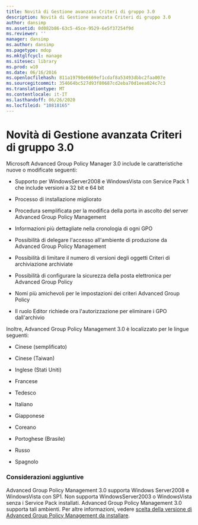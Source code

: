 ```yaml
---
title: Novità di Gestione avanzata Criteri di gruppo 3.0
description: Novità di Gestione avanzata Criteri di gruppo 3.0
author: dansimp
ms.assetid: 0d082b86-63c5-45ce-9529-6e5f37254f9d
ms.reviewer: ''
manager: dansimp
ms.author: dansimp
ms.pagetype: mdop
ms.mktglfcycl: manage
ms.sitesec: library
ms.prod: w10
ms.date: 06/16/2016
ms.openlocfilehash: 811a19798e6669ef1cdaf8a53493dbbc2faa007e
ms.sourcegitcommit: 354664bc527d93f80687cd2eba70d1eea024c7c3
ms.translationtype: MT
ms.contentlocale: it-IT
ms.lasthandoff: 06/26/2020
ms.locfileid: "10818165"
---
```

# Novità di Gestione avanzata Criteri di gruppo 3.0


Microsoft Advanced Group Policy Manager 3.0 include le caratteristiche nuove o modificate seguenti:

-   Supporto per WindowsServer2008 e WindowsVista con Service Pack 1 che include versioni a 32 bit e 64 bit

-   Processo di installazione migliorato

-   Procedura semplificata per la modifica della porta in ascolto del server Advanced Group Policy Management

-   Informazioni più dettagliate nella cronologia di ogni GPO

-   Possibilità di delegare l'accesso all'ambiente di produzione da Advanced Group Policy Management

-   Possibilità di limitare il numero di versioni degli oggetti Criteri di archiviazione archiviate

-   Possibilità di configurare la sicurezza della posta elettronica per Advanced Group Policy

-   Nomi più amichevoli per le impostazioni dei criteri Advanced Group Policy

-   Il ruolo Editor richiede ora l'autorizzazione per eliminare i GPO dall'archivio

Inoltre, Advanced Group Policy Management 3.0 è localizzato per le lingue seguenti:

-   Cinese (semplificato)

-   Cinese (Taiwan)

-   Inglese (Stati Uniti)

-   Francese

-   Tedesco

-   Italiano

-   Giapponese

-   Coreano

-   Portoghese (Brasile)

-   Russo

-   Spagnolo

### Considerazioni aggiuntive

Advanced Group Policy Management 3.0 supporta Windows Server2008 e WindowsVista con SP1. Non supporta WindowsServer2003 o WindowsVista senza i Service Pack installati. Advanced Group Policy Management 3.0 supporta tali ambienti. Per altre informazioni, vedere [scelta della versione di Advanced Group Policy Management da installare](choosing-which-version-of-agpm-to-install.md).

 

 





